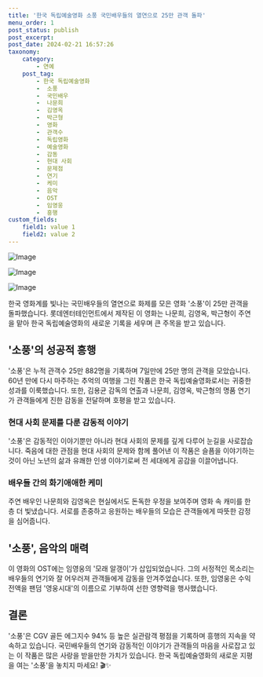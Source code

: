 ```yaml
---
title: '한국 독립예술영화 소풍 국민배우들의 열연으로 25만 관객 돌파'
menu_order: 1
post_status: publish
post_excerpt: 
post_date: 2024-02-21 16:57:26
taxonomy:
    category:
        - 연예
    post_tag:
        - 한국 독립예술영화
        -  소풍
        -  국민배우
        -  나문희
        -  김영옥
        -  박근형
        -  영화
        -  관객수
        -  독립영화
        -  예술영화
        -  감동
        -  현대 사회
        -  문제점
        -  연기
        -  케미
        -  음악
        -  OST
        -  임영웅
        -  흥행
custom_fields:
    field1: value 1
    field2: value 2
---
```


![Image](https://ssl.pstatic.net/mimgnews/image/076/2024/02/20/2024022101001319100178961_20240220091702501.jpg?type=w540)

![Image](https://mimgnews.pstatic.net/image/076/2024/02/20/2024022101001319100178962_20240220091702506.jpg?type=w540)

![Image](https://ssl.pstatic.net/mimgnews/image/076/2024/02/20/2024022101001319100178963_20240220091702511.jpg?type=w540)

한국 영화계를 빛나는 국민배우들의 열연으로 화제를 모은 영화 '소풍'이 25만 관객을 돌파했습니다. 롯데엔터테인먼트에서 제작된 이 영화는 나문희, 김영옥, 박근형이 주연을 맡아 한국 독립예술영화의 새로운 기록을 세우며 큰 주목을 받고 있습니다.
## '소풍'의 성공적 흥행
'소풍'은 누적 관객수 25만 882명을 기록하며 7일만에 25만 명의 관객을 모았습니다. 60년 만에 다시 마주하는 추억의 여행을 그린 작품은 한국 독립예술영화로서는 귀중한 성과를 이룩했습니다. 또한, 김용균 감독의 연출과 나문희, 김영옥, 박근형의 명품 연기가 관객들에게 진한 감동을 전달하며 호평을 받고 있습니다.
### 현대 사회 문제를 다룬 감동적 이야기
'소풍'은 감동적인 이야기뿐만 아니라 현대 사회의 문제를 깊게 다루어 눈길을 사로잡습니다. 죽음에 대한 관점을 현대 사회의 문제와 함께 풀어낸 이 작품은 슬픔을 이야기하는 것이 아닌 노년의 삶과 유쾌한 인생 이야기로써 전 세대에게 공감을 이끌어냅니다.
### 배우들 간의 화기애애한 케미
주연 배우인 나문희와 김영옥은 현실에서도 돈독한 우정을 보여주며 영화 속 캐미를 한층 더 빛냈습니다. 서로를 존중하고 응원하는 배우들의 모습은 관객들에게 따뜻한 감정을 심어줍니다.
## '소풍', 음악의 매력
이 영화의 OST에는 임영웅의 '모래 알갱이'가 삽입되었습니다. 그의 서정적인 목소리는 배우들의 연기와 잘 어우러져 관객들에게 감동을 안겨주었습니다. 또한, 임영웅은 수익 전액을 팬덤 '영웅시대'의 이름으로 기부하여 선한 영향력을 행사했습니다.
## 결론
'소풍'은 CGV 골든 에그지수 94% 등 높은 실관람객 평점을 기록하며 흥행의 지속을 약속하고 있습니다. 국민배우들의 연기와 감동적인 이야기가 관객들의 마음을 사로잡고 있는 이 작품은 많은 사랑을 받을만한 가치가 있습니다. 한국 독립예술영화의 새로운 지평을 여는 '소풍'을 놓치지 마세요! 🎬✨
